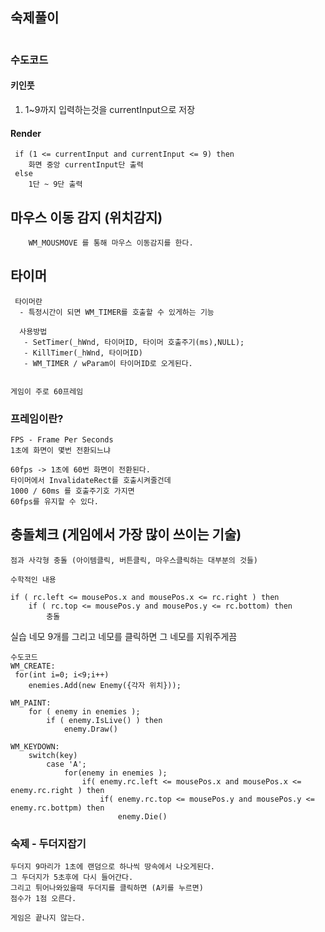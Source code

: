 ﻿## 숙제풀이
```
```
### 수도코드
#### 키인풋
 1. 1~9까지 입력하는것을 currentInput으로 저장
#### Render
```
 if (1 <= currentInput and currentInput <= 9) then
	화면 중앙 currentInput단 출력
 else
	1단 ~ 9단 출력
```

## 마우스 이동 감지 (위치감지)
```
	WM_MOUSMOVE 를 통해 마우스 이동감지를 한다.
```

## 타이머
```
 타이머란 
  - 특정시간이 되면 WM_TIMER를 호출할 수 있게하는 기능

  사용방법
   - SetTimer(_hWnd, 타이머ID, 타이머 호출주기(ms),NULL);
   - KillTimer(_hWnd, 타이머ID)
   - WM_TIMER / wParam이 타이머ID로 오게된다.


게임이 주로 60프레임
```

### 프레임이란?
```
FPS - Frame Per Seconds
1초에 화면이 몇번 전환되느냐

60fps -> 1초에 60번 화면이 전환된다.
타이머에서 InvalidateRect를 호출시켜줄건데
1000 / 60ms 를 호출주기호 가지면
60fps를 유지할 수 있다.
```

## 충돌체크 **(게임에서 가장 많이 쓰이는 기술)**
```
점과 사각형 충돌 (아이템클릭, 버튼클릭, 마우스클릭하는 대부분의 것들)

수학적인 내용

if ( rc.left <= mousePos.x and mousePos.x <= rc.right ) then
	if ( rc.top <= mousePos.y and mousePos.y <= rc.bottom) then
		충돌
```
실습
네모  9개를 그리고
네모를 클릭하면 그 네모를 지워주게끔

```
수도코드
WM_CREATE:
 for(int i=0; i<9;i++)
	enemies.Add(new Enemy({각자 위치}));

WM_PAINT:
	for ( enemy in enemies );
		if ( enemy.IsLive() ) then
			enemy.Draw()

WM_KEYDOWN:
	switch(key)
		case 'A';
			for(enemy in enemies );
				if( enemy.rc.left <= mousePos.x and mousePos.x <= enemy.rc.right ) then
					if( enemy.rc.top <= mousePos.y and mousePos.y <= enemy.rc.bottpm) then
						enemy.Die()
```

### 숙제 - 두더지잡기
```
두더지 9마리가 1초에 랜덤으로 하나씩 땅속에서 나오게된다.
그 두더지가 5초후에 다시 들어간다.
그리고 튀어나와있을때 두더지를 클릭하면 (A키를 누르면)
점수가 1점 오른다.

게임은 끝나지 않는다.
```